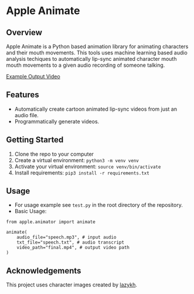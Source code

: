 # Apple Animate
## Overview 
Apple Animate is a Python based animation library for animating characters and their mouth movements. This tools uses machine learning based audio analysis techiques to automatically lip-sync animated character mouth mouth movements to a given audio recording of someone talking.

[Example Output Video](https://youtu.be/fX2loRnr7II)

## Features
- Automatically create cartoon animated lip-sync videos from just an audio file.
- Programmatically generate videos.

## Getting Started 
1. Clone the repo to your computer
2. Create a virtual environment: `python3 -m venv venv`
3. Activate your virtual environment: `source venv/bin/activate`
4. Install requirements: `pip3 install -r requirements.txt`

## Usage
- For usage example see `test.py` in the root directory of the repository. 
- Basic Usage:

```
from apple.animator import animate

animate(
    audio_file="speech.mp3", # input audio
    txt_file="speech.txt", # audio transcript
    video_path="final.mp4", # output video path
)
```

## Acknowledgements
This project uses character images created by [lazykh](https://github.com/carykh/lazykh).